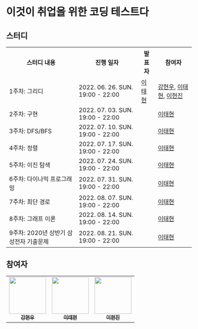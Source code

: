 # 이것이 취업을 위한 코딩 테스트다

## 스터디

<table>
<tr>
    <th> 스터디 내용 </th>
    <th> 진행 일자 </th>
    <th> 발표자 </th>
    <th> 참여자 </th>
</tr>
<tr align="left">
    <td> 1주차: 그리디  </td>
    <td> 2022. 06. 26. SUN. 19:00 - 22:00  </td>
    <td> 
        <a href="https://github.com/0417taehyun">이태현</a>
    </td>
    <td> 
        <a href="https://github.com/kanghw7730">강현우</a>,
        <a href="https://github.com/0417taehyun">이태현</a>,
        <a href="https://github.com/hgene0929">이현진</a>
    </td>    
</tr>
<tr align="left">
    <td> 2주차: 구현 </td>
    <td> 2022. 07. 03. SUN. 19:00 - 22:00  </td>
    <td> 
    </td>
    <td> 
        <a href="https://github.com/0417taehyun">이태현</a>
    </td>    
</tr>
<tr align="left">
    <td> 3주차: DFS/BFS </td>
    <td> 2022. 07. 10. SUN. 19:00 - 22:00  </td>
    <td> 
    </td>
    <td> 
        <a href="https://github.com/0417taehyun">이태현</a>
    </td>    
</tr>
<tr align="left">
    <td> 4주차: 정렬 </td>
    <td> 2022. 07. 17. SUN. 19:00 - 22:00  </td>
    <td> 
    </td>
    <td> 
        <a href="https://github.com/0417taehyun">이태현</a>
    </td>    
</tr>
<tr align="left">
    <td> 5주차: 이진 탐색 </td>
    <td> 2022. 07. 24. SUN. 19:00 - 22:00  </td>
    <td> 
    </td>
    <td> 
        <a href="https://github.com/0417taehyun">이태현</a>
    </td>    
</tr>
<tr align="left">
    <td> 6주차: 다이나믹 프로그래밍 </td>
    <td> 2022. 07. 31. SUN. 19:00 - 22:00  </td>
    <td> 
    </td>
    <td> 
        <a href="https://github.com/0417taehyun">이태현</a>
    </td>    
</tr>
<tr align="left">
    <td> 7주차: 최단 경로 </td>
    <td> 2022. 08. 07. SUN. 19:00 - 22:00  </td>
    <td> 
    </td>
    <td> 
        <a href="https://github.com/0417taehyun">이태현</a>
    </td>    
</tr>
<tr align="left">
    <td> 8주차: 그래프 이론 </td>
    <td> 2022. 08. 14. SUN. 19:00 - 22:00  </td>
    <td> 
    </td>
    <td> 
        <a href="https://github.com/0417taehyun">이태현</a>
    </td>    
</tr>
<tr align="left">
    <td> 9주차: 2020년 상반기 삼성전자 기출문제 </td>
    <td> 2022. 08. 21. SUN. 19:00 - 22:00  </td>
    <td> 
    </td>
    <td> 
        <a href="https://github.com/0417taehyun">이태현</a>
    </td>    
</tr>
</table>

## 참여자

<table>
<tr>
    <td align="center"><a href="https://github.com/kanghw7730"><img src="https://avatars.githubusercontent.com/u/91079748?v=4" width="100px;" alt=""/><br /><sub><b>강현우</b></sub></a></td>
    <td align="center"><a href="https://github.com/0417taehyun"><img src="https://avatars.githubusercontent.com/u/63915557?v=4" width="100px;" alt=""/><br /><sub><b>이태현</b></sub></a></td>       
    <td align="center"><a href="https://github.com/hgene0929"><img src="https://avatars.githubusercontent.com/u/90823532?v=4" width="100px;" alt=""/><br /><sub><b>이현진</b></sub></a></td> 
</tr>
</table>
